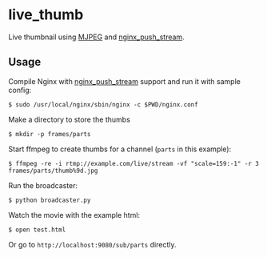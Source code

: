 live_thumb
==========

Live thumbnail using [MJPEG](http://en.wikipedia.org/wiki/Motion_JPEG) and [nginx_push_stream](https://github.com/wandenberg/nginx-push-stream-module).


Usage
-----

Compile Nginx with [nginx_push_stream](https://github.com/wandenberg/nginx-push-stream-module) support and run it with sample config:

    $ sudo /usr/local/nginx/sbin/nginx -c $PWD/nginx.conf

Make a directory to store the thumbs

    $ mkdir -p frames/parts

Start ffmpeg to create thumbs for a channel (`parts` in this example):

    $ ffmpeg -re -i rtmp://example.com/live/stream -vf "scale=159:-1" -r 3 frames/parts/thumb%9d.jpg

Run the broadcaster:

    $ python broadcaster.py

Watch the movie with the example html:

    $ open test.html

Or go to `http://localhost:9080/sub/parts` directly.
